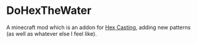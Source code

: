 # DoHexTheWater

A minecraft mod which is an addon for [Hex Casting](https://github.com/gamma-delta/HexMod/), adding new patterns (as well as whatever else I feel like).
